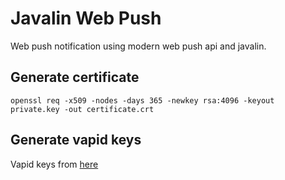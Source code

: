 # Javalin Web Push

Web push notification using modern web push api and javalin.

## Generate certificate

`openssl req -x509 -nodes -days 365 -newkey rsa:4096 -keyout private.key -out certificate.crt`

## Generate vapid keys

Vapid keys from [here](https://vapidkeys.com/)
